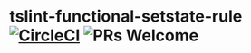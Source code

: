 # tslint-functional-setstate-rule [![CircleCI](https://circleci.com/gh/sutrkiller/tslint-functional-setstate-rule/tree/develop.svg?style=svg)](https://circleci.com/gh/sutrkiller/tslint-functional-setstate-rule/tree/develop) ![PRs Welcome](https://img.shields.io/badge/PRs-welcome-brightgreen.svg)
